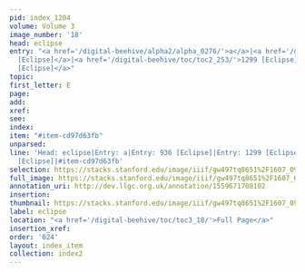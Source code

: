 ```yaml
---
pid: index_1204
volume: Volume 3
image_number: '18'
head: eclipse
entry: "<a href='/digital-beehive/alpha2/alpha_0276/'>a</a>|<a href='/digital-beehive/toc/toc2_175/'>936
  [Eclipse]</a>|<a href='/digital-beehive/toc/toc2_253/'>1299 [Eclipse]</a>|<a href='/digital-beehive/toc/toc2_404/'>2309
  [Eclipse]</a>"
topic: 
first_letter: E
page: 
add: 
xref: 
see: 
index: 
item: "#item-cd97d63fb"
unparsed: 
line: 'Head: eclipse|Entry: a|Entry: 936 [Eclipse]|Entry: 1299 [Eclipse]|Entry: 2309
  [Eclipse]|#item-cd97d63fb'
selection: https://stacks.stanford.edu/image/iiif/gw497tq8651%2F1607_0961/1169,598,790,143/full/0/default.jpg
full_image: https://stacks.stanford.edu/image/iiif/gw497tq8651%2F1607_0961/full/full/0/default.jpg
annotation_uri: http://dev.llgc.org.uk/annotation/1559671708102
insertion: 
thumbnail: https://stacks.stanford.edu/image/iiif/gw497tq8651%2F1607_0961/1169,598,790,143/150,/0/default.jpg
label: eclipse
location: "<a href='/digital-beehive/toc/toc3_18/'>Full Page</a>"
insertion_xref: 
order: '024'
layout: index_item
collection: index2
---
```

